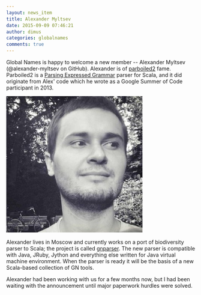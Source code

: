 ```yaml
---
layout: news_item
title: Alexander Myltsev
date: 2015-09-09 07:46:21
author: dimus
categories: globalnames
comments: true
---
```


Global Names is happy to welcome a new member -- Alexander Myltsev
(@alexander-myltsev on GitHub). Alexander is of [parboiled2] fame. Parboiled2
is a [Parsing Expressed Grammar][peg] parser for Scala, and it did originate
from Alex' code which he wrote as a Google Summer of Code participant in 2013.

![Alexander Myltsev][alex-img]

Alexander lives in Moscow and currently works on a port of biodiversity parser
to Scala; the project is called [gnparser]. The new parser is compatible with
Java, JRuby, Jython and everything else written for Java virtual machine
environment. When the parser is ready it will be the basis of a new Scala-based
collection of GN tools.

Alexander had been working with us for a few months now, but I had been waiting
with the announcement until major paperwork hurdles were solved.

[peg]: https://en.wikipedia.org/wiki/Parsing_expression_grammar
[gnparser]: https://github.com/GlobalNamesArchitecture/gnparser
[parboiled2]: https://github.com/sirthias/parboiled2
[alex-img]: /img/blog/amyltsev.jpg
